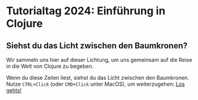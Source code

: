 # Tutorialtag 2024: Einführung in Clojure

## Siehst du das Licht zwischen den Baumkronen?

Wir sammeln uns hier auf dieser Lichtung, um uns gemeinsam auf die Reise in die Welt von Clojure zu begeben.

Wenn du diese Zeilen liest, siehst du das Licht zwischen den Baumkronen. Nutze `CTRL+Click` (oder `CMD+Click` unter MacOS), um weiterzugehen: [Los gehts!](tutorial.md)
